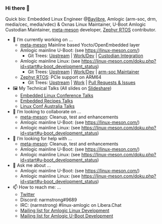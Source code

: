 ### Hi there 👋

Quick bio: Embedded Linux Engineer @[Baylibre](https://baylibre.com), Amlogic (arm-soc, drm, media/cec, media/vdec) & Oxnas Linux Maintainer, U-Boot Amlogic Custodian Maintainer, [meta-meson](https://github.com/superna9999/meta-meson) developer, [Zephyr RTOS](https://github.com/zephyrproject-rtos/zephyr) contributor.

- 🔭 I’m currently working on ...
  - [meta-meson](https://github.com/superna9999/meta-meson) Mainline based Yocto/OpenEmbedded layer
  - Amlogic mainline U-Boot: (see https://linux-meson.com/)
    - Git Trees: [Upstream](https://github.com/u-boot/u-boot) | [Work/Dev](https://github.com/superna9999/u-boot) | [Custodian Integration](https://source.denx.de/u-boot/custodians/u-boot-amlogic)
  - Amlogic mainline Linux: (see https://linux-meson.com/doku.php?id=start#u-boot_development_status)
    - Git Trees: [Upstream](https://github.com/torvalds/linux) | [Work/Dev](https://github.com/superna9999/linux) | [arm-soc Maintainer](https://git.kernel.org/pub/scm/linux/kernel/git/amlogic/linux.git/)
  - [Zephyr RTOS](https://github.com/zephyrproject-rtos/zephyr): PCIe support on ARM64
    - Git Trees: [Upstream](https://github.com/zephyrproject-rtos/zephyr) | [Work](https://github.com/superna9999/zephyr) | [Pull Requests & Issues](https://github.com/zephyrproject-rtos/zephyr/issues?q=is%3Aopen+author%3Asuperna9999)
- :framed_picture: My Technical Talks (All slides on [Slideshare](https://fr.slideshare.net/superna/presentations))
  - [Embedded Linux Conference Talks](https://github.com/superna9999/superna9999/wiki/ELC-Talks)
  - [Embedded Recipes Talks](https://github.com/superna9999/superna9999/wiki/ER-Talks)
  - [Linux Conf Australia Talks](https://github.com/superna9999/superna9999/wiki/LCA-Talks)
- 👯 I’m looking to collaborate on ...
  - [meta-meson](https://github.com/superna9999/meta-meson): Cleanup, test and enhancements
  - Amlogic mainline U-Boot: (see https://linux-meson.com/)
  - Amlogic mainline Linux: (see https://linux-meson.com/doku.php?id=start#u-boot_development_status)
- 🤔 I’m looking for help with ...
  - [meta-meson](https://github.com/superna9999/meta-meson): Cleanup, test and enhancements
  - Amlogic mainline U-Boot: (see https://linux-meson.com/)
  - Amlogic mainline Linux: (see https://linux-meson.com/doku.php?id=start#u-boot_development_status)
- 💬 Ask me about ...
  - Amlogic mainline U-Boot: (see https://linux-meson.com/)
  - Amlogic mainline Linux: (see https://linux-meson.com/doku.php?id=start#u-boot_development_status)
- 📫 How to reach me: ...
  - [Twitter](https://twitter.com/superna9999)
  - Discord: narmstrong#9689
  - IRC: (narmstrong) #linux-amlogic on Libera.Chat
  - [Mailing list for Amlogic Linux Development](http://lists.infradead.org/mailman/listinfo/linux-amlogic)
  - [Mailing list for Amlogic U-Boot Development](https://groups.io/g/u-boot-amlogic)

<!--
**superna9999/superna9999** is a ✨ _special_ ✨ repository because its `README.md` (this file) appears on your GitHub profile.

Here are some ideas to get you started:

- 🔭 I’m currently working on ...
- 🌱 I’m currently learning ...
- 👯 I’m looking to collaborate on ...
- 🤔 I’m looking for help with ...
- 💬 Ask me about ...
- 📫 How to reach me: ...
- 😄 Pronouns: ...
- ⚡ Fun fact: ...
-->
